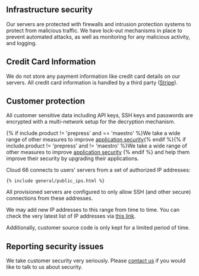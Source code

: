 

## Infrastructure security

Our servers are protected with firewalls and intrusion protection systems to protect from malicious traffic. We have lock-out mechanisms in place to prevent automated attacks, as well as monitoring for any malicious activity, and logging.


## Credit Card Information

We do not store any payment information like credit card details on our servers. All credit card information is handled by a third party ([Stripe](https://stripe.com/)).


## Customer protection

All customer sensitive data including API keys, SSH keys and passwords are encrypted with a multi-network setup for the decryption mechanism.

{% if include.product != 'prepress' and == 'maestro' %}We take a wide range of other measures to improve [application security](/maestro/how-to-guides/build-and-config/service-network-configuration.html){% endif %}{% if include.product != 'prepress' and != 'maestro' %}We take a wide range of other measures to improve [application security](/{{page.collection}}/tutorials/service-network-configuration.html)
{% endif %} and help them improve their security by upgrading their applications.

Cloud 66 connects to users' servers from a set of authorized IP addresses:

```shell
{% include general/public_ips.html %}
```

All provisioned servers are configured to only allow SSH (and other secure) connections from these addresses. 

We may add new IP addresses to this range from time to time. You can check the very latest list of IP addresses via [this link](https://app.cloud66.com/authorized_ips).

Additionally, customer source code is only kept for a limited period of time.

## Reporting security issues

We take customer security very seriously. Please [contact us](mailto:hello@cloud66.com) if you would like to talk to us about security.

